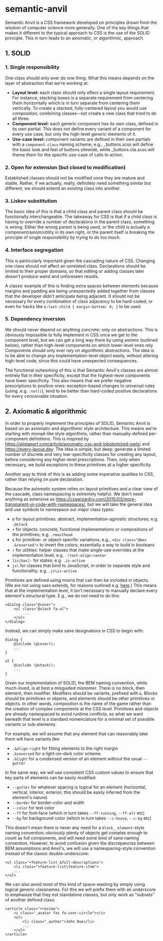 # semantic-anvil

Semantic Anvil is a CSS framework developed on principles drawn from the wisdom of computer science more generally. One of the key things that makes it different to the typical approach to CSS is the use of the SOLID principle. This in turn leads to an axiomatic, or algorithmic, approach.

## 1. SOLID

### 1. Single responsibility

One class should only ever do one thing. What this means depends on the layer of abstraction that we're working at. 

* **Layout level:** each class should only effect a single layout requirement. For instance, stacking boxes is a separate requirement from centering them horizontally which is in turn separate from centering them vertically. To create a stacked, fully-centered layout you would use _composition,_ combining classes--not create a new class that tried to do all three.
* **Component level:** each generic component has its own class, defined in its own partial. This does not define every variant of a component for every use case, but only the high-level generic elements of it.
* **Use-case level:** component variants are defined in their own partials with a `component.class` naming scheme; e.g., _buttons.scss will define the basic look and feel of buttons sitewide, while _buttons.cta.scss will theme them for the specific use-case of calls to action.

### 2. Open for extension (but closed to modification)

Established classes should not be modified once they are mature and stable. Rather, if we actually, really, definitely need something similar but different, we should extend an existing class into another.

### 3. Liskov substitution

The basic idea of this is that a child class and parent class should be functionally interchangeable. The takeaway for CSS is that if a child class is having to override a number of declarations in the parent class, something is wrong. Either the wrong parent is being used, or the child is actually a component/axiom/utility in its own right, or the parent itself is breaking the principle of single responsibility by trying to do too much.

### 4. Interface segregation

This is particularly important given the cascading nature of CSS. Changing one class should not affect an unrelated class. Declarations should be limited to their proper domains, so that editing or adding classes later doesn't produce weird and unforeseen results.

A classic example of this is finding extra spaces between elements because margins and padding are being unexpectedly added together from classes that the developer didn't anticipate being adjacent. It should not be necessary for every combination of class adjacency to be hard-coded, or even for hacks like `&:last-child { margin-bottom: 0; }` to be used.

### 5. Dependency inversion

We should never depend on anything concrete; only on abstractions. This is obviously impossible to fully implement in CSS once we get to the component level, but we can get a long way there by using axioms (outlined below), rather than high-level components on which lower-level ones rely. Components should only ever rely on algorithmic abstractions. The idea is to be able to change any implementation-level object easily, without altering high-level code, since this could have unexpected consequences.

The functional outworking of this is that Semantic Anvil's classes are almost entirely flat in their specificity, except that the highest-level components have lower specificity. This also means that we prefer negative prescriptions to positive ones: exception-based changes to universal rules (using .e.g. `:not()`), tend to be better than hard-coded positive declarations for every conceivable situation.

## 2. Axiomatic & algorithmic

In order to properly implement the principles of SOLID, Semantic Anvil is based on an axiomatic and algorithmic style architecture. This means we're starting with monad-like style algorithms, rather than manually-defined per-component definitions. This is inspired by https://alistapart.com/article/axiomatic-css-and-lobotomized-owls/ and https://every-layout.dev. The idea is simple, but deep: generate a limited number of discrete and very low-specificity classes for creating any layout, before considering any higher-level prescriptions. Then, only when necessary, we build exceptions to these primitives at a higher specificity.

Another way to think of this is as adding some imperative qualities to CSS, rather than relying on pure declaration.

Because the axiomatic system relies on layout primitives and a clear view of the cascade, class namespacing is extremely helpful. We don't need anything as extensive as https://csswizardry.com/2015/03/more-transparent-ui-code-with-namespaces/, but we will take the general idea and use symbols to namespace our major class types:

 - `@` for layout primitives: abstract, implementation-agnostic structures; e.g. `.@stack`
  - `+` for objects: concrete, functional implementations or compositions of the primitives; e.g. `.+masthead`
  - `&` for primitive- or object-specific variations; e.g., `<div class="@box .&reversed">` to invert the colors; essentially a way to build in booleans
 - `!` for utilities: helper classes that make single-use overrides at the implementation level; e.g. `.!text-align:center`
 - `[is|has]-` for states; e.g. `.is-active`
 - `js\` for classes that bind to JavaScript, in order to separate style and functionality; e.g. `.js\is-active`

Primitives are defined using mixins that can then be included in objects. (We are not using sass extends, for reasons outlined e.g. [here](https://tech.bellycard.com/blog/sass-mixins-vs-extends-the-data/).) This means that at the implementation level, it isn't necessary to manually declare every element's structural type. E.g., we do _not_ need to do this:
```
<dialog class="@cover">
	<ul class="@stack fa-ul">
		...
	</ul>
</dialog>
```
Instead, we can simply make sane designations in CSS to begin with:
```
dialog {
	@include \@cover(); 
	...
}

ul {
	@include \@stack();
	...
}
```
Given our implementation of SOLID, the BEM naming convention, while much-loved, is at best a misguided misnomer. There is no block, then element, then modifier. Modifiers should be variants, prefixed with `&`. Blocks should be primitives or objects, and elements should be _other_ primitives or objects. In other words, composition is the name of the game rather than the creation of complex components at the CSS level. Primitives and objects are already namespaced to avoid runtime conflicts, so what we want beneath that level is a standard nomenclature for a minimal set of possible variants or sub-elements.

For example, we will assume that any element that can reasonably take them will have variants like:

 - `.&align-right` for fitting elements to the right margin
 - `.&reversed` for a light-on-dark color scheme
 - `.&tight` for a condensed version of an element without the usual `--gutter`

In the same way, we will use consistent CSS custom values to ensure that key parts of elements can be easily modified:

 - `--gutter` for whatever spacing is logical for an element (horizontal, vertical, interior, exterior; this should be easily inferred from the element's nature)
 - `--border` for border-color and width
 - `--color` for text color
 - `--ff` for font-face (which in turn takes `--ff-running`, `--ff-alt` etc)
 - `--bg` for background-color (which in turn takes `--c-house`, `--c-bg` etc)

This doesn't mean there is never any need for a `block__element`-style naming convention; obviously plenty of objects get complex enough to count as full components, and will need some kind of sane naming convention. However, to avoid confusion given the discrepancies between BEM assumptions and Anvil's, we will use a namespacing-style convention instead of the classic double-underscore:

```
<ul class="+feature-list &full-descriptions">
	<li class="+feature-list\feature-item">
	...
</ul>
```

We can also avoid most of this kind of space-wasting by simply using logical generic classnames. For this we will prefix them with an underscore to emphasize that they not standalone classes, but only work as "subsets" of another defined class:

```
<article class="+review">
	<i class="_avatar fas fa-user-circle"></i>
	<ul>
		<li class="_author">John Doe</li>
		...
	</ul>
</article>
```
